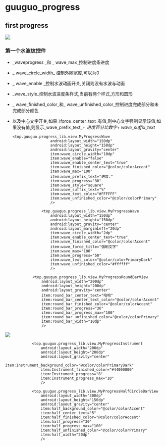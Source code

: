 # guuguo\_progress
## first progress
![][image-1] 
### 第一个水波纹控件
-  _waveprogress _和  _ wave\_max_控制进度条进度
-  _ wave\_circle\_width_ 控制外圈宽度,可以为0
-  _ wave\_enable _控制水波动画开关,关闭则没有水波与动画
-  _wave\_style_控制水波进度条样式,当前有两个样式,方形和圆形
-  _ wave\_finished\_color_和_ wave\_unfinished\_color_控制进度完成部分和未完成部分颜色
-  以及中心文字开关,如果_\force\_center\_text_有值,则中心文字强制显示该值,如果没有值,则显示_wave\_prefix\_text_+ _进度百分比数字_+ _wave\_suffix\_text_

	
	   <top.guuguo.progress_lib.view.MyProgressWave
	                    android:layout_width="150dp"
	                    android:layout_height="150dp"
	                    android:layout_gravity="center"
	                    item:wave_circle_width="10dp"
	                    item:wave_enable="false"
	                    item:wave_enable_center_text="true"
	                    item:wave_finished_color="@color/colorAccent"
	                    item:wave_max="100"
	                    item:wave_prefix_text="进度:"
	                    item:wave_progress="30"
	                    item:wave_style="square"
	                    item:wave_suffix_text="%"
	                    item:wave_text_color="#FFFFFF"
	                    item:wave_unfinished_color="@color/colorPrimary"
	                    />
	
	                <top.guuguo.progress_lib.view.MyProgressWave
	                    android:layout_width="150dp"
	                    android:layout_height="150dp"
	                    android:layout_gravity="center"
	                    android:layout_marginLeft="20dp"
	                    item:wave_circle_width="2dp"
	                    item:wave_enable_center_text="true"
	                    item:wave_finished_color="@color/colorAccent"
	                    item:wave_force_title="强制文字"
	                    item:wave_max="100"
	                    item:wave_progress="50"
	                    item:wave_text_color="@color/colorPrimaryDark"
	                    item:wave_unfinished_color="#ffffff"
	                    />
	
	            <top.guuguo.progress_lib.view.MyProgressRoundBarView
	                android:layout_width="200dp"
	                android:layout_height="200dp"
	                android:layout_gravity="center"
	                item:round_bar_center_text="哈哈"
	                item:round_bar_center_text_color="@color/colorAccent"
	                item:round_bar_finished_color="@color/colorAccent"
	                item:round_bar_progress="30"
	                item:round_bar_progress_max="100"
	                item:round_bar_unfinished_color="@color/colorPrimary"
	                item:round_bar_width="10dp"
	                />
![][image-2] 
	
	            <top.guuguo.progress_lib.view.MyProgressInstrument
	                android:layout_width="200dp"
	                android:layout_height="200dp"
	                android:layout_gravity="center"
	                item:Instrument_background_color="@color/colorPrimaryDark"
	                item:Instrument_finished_color="#44000000"
	                item:Instrument_progress="8"
	                item:Instrument_progress_max="10"
	                />
	
	            <top.guuguo.progress_lib.view.MyProgressHalfCircleBarView
	                android:layout_width="300dp"
	                android:layout_height="150dp"
	                android:layout_gravity="center"
	                item:half_background_color="@color/colorAccent"
	                item:half_center_text="5"
	                item:half_finished_color="@color/colorAccent"
	                item:half_progress="30"
	                item:half_progress_max="100"
	                item:half_unfinished_color="@color/colorPrimary"
	                item:half_width="20dp"
	                />

[image-1]:	preview/1.gif
[image-2]:	preview/2.jpg